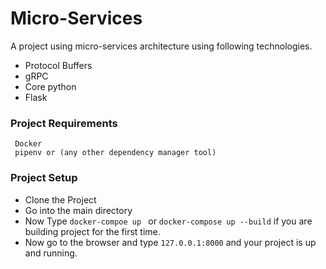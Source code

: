 
# Micro-Services

A project using micro-services architecture using following technologies.
- Protocol Buffers
- gRPC
- Core python
- Flask 


### Project Requirements
```
 Docker
 pipenv or (any other dependency manager tool)
```

### Project Setup
- Clone the Project
- Go into the main directory 
- Now Type `docker-compoe up ` or `docker-compose up --build` if you are building project for the first time.
- Now go to the browser and type `127.0.0.1:8000` and your project is up and running.
